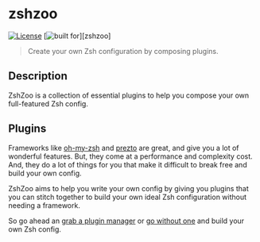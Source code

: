 # zshzoo

[![License](https://img.shields.io/badge/license-MIT-007EC7)](/LICENSE)
[![built for](https://img.shields.io/badge/built%20for-%20%F0%9F%A6%93%20zshzoo-black)][zshzoo]

> Create your own Zsh configuration by composing plugins.

## Description

ZshZoo is a collection of essential plugins to help you compose your own full-featured
Zsh config.

## Plugins

Frameworks like [oh-my-zsh] and [prezto] are great, and give you a lot of wonderful
features. But, they come at a performance and complexity cost. And, they do a lot of
things for you that make it difficult to break free and build your own config.

ZshZoo aims to help you write your own config by giving you plugins that you can
stitch together to build your own ideal Zsh configuration without needing a framework.

So go ahead an [grab a plugin manager][plugin-managers] or
[go without one][zsh_unplugged] and build your own Zsh config.

[oh-my-zsh]:       https://github.com/ohmyzsh/ohmyzsh
[prezto]:          https://github.com/sorin-ionescu/prezto
[plugin-managers]: https://github.com/unixorn/awesome-zsh-plugins#frameworks
[zsh_unplugged]:   https://github.com/mattmc3/zsh_unplugged
